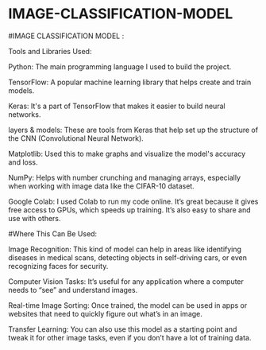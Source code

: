 # IMAGE-CLASSIFICATION-MODEL


#IMAGE CLASSIFICATION MODEL  :



Tools and Libraries Used:

Python: The main programming language I used to build the project.

TensorFlow: A popular machine learning library that helps create and train models.

Keras: It's a part of TensorFlow that makes it easier to build neural networks.

layers & models: These are tools from Keras that help set up the structure of the CNN (Convolutional Neural Network).

Matplotlib: Used this to make graphs and visualize the model's accuracy and loss.

NumPy: Helps with number crunching and managing arrays, especially when working with image data like the CIFAR-10 dataset.

Google Colab: I used Colab to run my code online. It’s great because it gives free access to GPUs, which speeds up training. It’s also easy to share and use with others.

#Where This Can Be Used:

Image Recognition: This kind of model can help in areas like identifying diseases in medical scans, detecting objects in self-driving cars, or even recognizing faces for security.

Computer Vision Tasks: It’s useful for any application where a computer needs to “see” and understand images.

Real-time Image Sorting: Once trained, the model can be used in apps or websites that need to quickly figure out what’s in an image.

Transfer Learning: You can also use this model as a starting point and tweak it for other image tasks, even if you don’t have a lot of training data.
